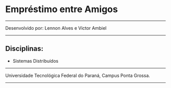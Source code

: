 # Empréstimo entre Amigos
---
Desenvolvido por: Lennon Alves e Victor Ambiel

---

## Disciplinas:
 * Sistemas Distribuídos
 
----

Universidade Tecnológica Federal do Paraná,
Campus Ponta Grossa.

---